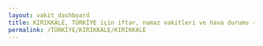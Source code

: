 ```yaml
---
layout: vakit_dashboard
title: KIRIKKALE, TÜRKİYE için iftar, namaz vakitleri ve hava durumu - ilçe/eyalet seç
permalink: /TÜRKİYE/KIRIKKALE/KIRIKKALE
---
```


<script type="text/javascript">
  var GLOBAL_COUNTRY = 'TÜRKİYE';
  var GLOBAL_CITY = 'KIRIKKALE';
  var GLOBAL_STATE = 'KIRIKKALE';
  var lat = 72;
  var lon = 21;
</script>
